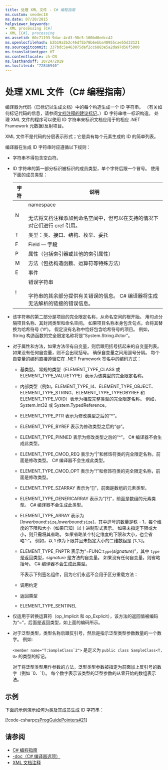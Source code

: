 ```yaml
---
title: 处理 XML 文件 - C# 编程指南
ms.custom: seodec18
ms.date: 07/20/2015
helpviewer_keywords:
- XML processing [C#]
- XML [C#], processing
ms.assetid: 60c71193-9dac-4cd3-98c5-100bd0edcc42
ms.openlocfilehash: b2b19a2b2c46df5b78b6ebba48955cae55d32121
ms.sourcegitcommit: 337bdc5a463875daf2cc6883e5a2da97d56f5000
ms.translationtype: HT
ms.contentlocale: zh-CN
ms.lasthandoff: 10/24/2019
ms.locfileid: "72846940"
---
```

# <a name="processing-the-xml-file-c-programming-guide"></a>处理 XML 文件（C# 编程指南）

编译器为代码（已标记以生成文档）中的每个构造生成一个 ID 字符串。 （有关如何标记代码的信息，请参阅[文档注释的建议标记](./recommended-tags-for-documentation-comments.md)。）ID 字符串唯一标识构造。 处理 XML 文件的程序可以使用 ID 字符串来标识文档应用于的相应 .NET Framework 元数据/反射项目。

XML 文件不是代码的分层表示形式；它是具有每个元素生成的 ID 的简单列表。

编译器在生成 ID 字符串时应遵循以下规则：

- 字符串不得包含空白符。

- ID 字符串的第一部分标识被标识的成员类型，单个字符后跟一个冒号。 使用下面的成员类型：

    |字符|说明|
    |---------------|-----------------|
    |N|namespace<br /><br /> 无法将文档注释添加到命名空间中，但可以在支持的情况下对它们进行 cref 引用。|
    |T|类型：类、接口、结构、枚举、委托|
    |F|Field — 字段|
    |P|属性（包括索引器或其他的索引属性）|
    |M|方法（包括构造函数、运算符等特殊方法）|
    |E|事件|
    |!|错误字符串<br /><br /> 字符串的其余部分提供有关错误的信息。 C# 编译器将生成无法解析的链接的错误信息。|

- 该字符串的第二部分是项目的完全限定名称，从命名空间的根开始。 用句点分隔项目名称、其封闭类型和命名空间。 如果项目名称本身包含句点，会将其替换为哈希符号 ('#')。 假定没有名称中恰好包含哈希符号的项目。 例如，String 构造函数的完全限定名称将是“System.String.#ctor”。

- 对于属性和方法，如果方法带有自变量，则后跟用括号括起来的自变量列表。 如果没有任何自变量，则不会出现括号。 确保自变量之间用逗号分隔。 每个自变量的编码直接遵循它在 .NET Framework 签名中的编码方式：

  - 基类型。 常规的类型（ELEMENT_TYPE_CLASS 或 ELEMENT_TYPE_VALUETYPE）表示为该类型的完全限定名称。

  - 内部类型（例如，ELEMENT_TYPE_I4、ELEMENT_TYPE_OBJECT、ELEMENT_TYPE_STRING、ELEMENT_TYPE_TYPEDBYREF 和 ELEMENT_TYPE_VOID）表示为相应完整类型的完全限定名称。 例如，System.Int32 或 System.TypedReference。

  - ELEMENT_TYPE_PTR 表示为修改类型之后的“\*”。

  - ELEMENT_TYPE_BYREF 表示为修改类型之后的“\@”。

  - ELEMENT_TYPE_PINNED 表示为修改类型之后的“^”。 C# 编译器不会生成此类型。

  - ELEMENT_TYPE_CMOD_REQ 表示为“&#124;”和修饰符类的完全限定名称，前面是修改类型。 C# 编译器不会生成此类型。

  - ELEMENT_TYPE_CMOD_OPT 表示为“!”和修饰符类的完全限定名称，前面是修改类型。

  - ELEMENT_TYPE_SZARRAY 表示为“[]”，前面是数组的元素类型。

  - ELEMENT_TYPE_GENERICARRAY 表示为“[?]”，前面是数组的元素类型。 C# 编译器不会生成此类型。

  - ELEMENT_TYPE_ARRAY 表示为 [*lowerbound*:`size`,*lowerbound*:`size`]，其中逗号的数量是秩 - 1，每个维度的下限和大小（如果已知）以十进制形式表示。 如果未指定下限或大小，则只需将其省略。 如果省略某个特定维度的下限和大小，也会省略“:”。 例如，以 1 作为下限并且未指定大小的二维数组是 [1:,1:]。

  - ELEMENT_TYPE_FNPTR 表示为“=FUNC:`type`(*signature*)”，其中 `type` 是返回类型，*signature* 是方法的自变量。 如果没有任何自变量，则省略括号。 C# 编译器不会生成此类型。

    不表示下列签名组件，因为它们永远不会用于区分重载方法：

  - 调用约定

  - 返回类型

  - ELEMENT_TYPE_SENTINEL

- 仅适用于转换运算符（op_Implicit 和 op_Explicit），该方法的返回值被编码为“~”，后面是返回类型，如上面的编码所示。

- 对于泛型类型，类型名称后跟反引号，然后是指示泛型类型参数数量的一个数字。 例如:

     ``<member name="T:SampleClass`2">`` 是定义为 `public class SampleClass<T, U>` 的类型的标记。

     对于将泛型类型用作参数的方法，泛型类型参数被指定为前面加上反引号的数字（例如 \`0、\`1）。 每个数字表示该类型的泛型参数的从零开始的数组表示法。

## <a name="examples"></a>示例

下面的示例演示如何为类及其成员生成 ID 字符串：

[!code-csharp[csProgGuidePointers#21](~/samples/snippets/csharp/VS_Snippets_VBCSharp/csProgGuidePointers/CS/Pointers.cs#21)]

## <a name="see-also"></a>请参阅

- [C# 编程指南](../index.md)
- [-doc（C# 编译器选项）](../../language-reference/compiler-options/doc-compiler-option.md)
- [XML 文档注释](./index.md)
